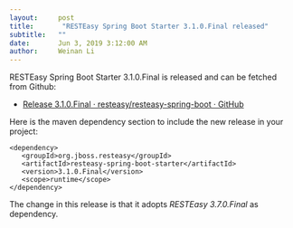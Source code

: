 ```yaml
---
layout:     post
title:       "RESTEasy Spring Boot Starter 3.1.0.Final released"
subtitle:   ""
date:       Jun 3, 2019 3:12:00 AM 
author:     Weinan Li
---
```


RESTEasy Spring Boot Starter 3.1.0.Final is released and can be fetched from Github:

*   [Release 3.1.0.Final · resteasy/resteasy-spring-boot · GitHub](https://github.com/resteasy/resteasy-spring-boot/releases/tag/3.1.0.Final)

Here is the maven dependency section to include the new release in your project:

```
<dependency>
   <groupId>org.jboss.resteasy</groupId>
   <artifactId>resteasy-spring-boot-starter</artifactId>
   <version>3.1.0.Final</version>
   <scope>runtime</scope>
</dependency>
```

The change in this release is that it adopts _RESTEasy 3.7.0.Final_ as dependency.




                    




                    

                    


                
